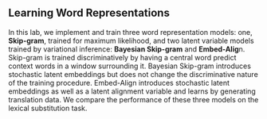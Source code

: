 ## Learning Word Representations

In this lab, we implement and train three word representation models: one, **Skip-gram**, trained for maximum likelihood, and two latent variable models trained by variational inference: **Bayesian Skip-gram** and **Embed-Alig**n.  Skip-gram is trained discriminatively by having a central word predict context words in a window surrounding it. Bayesian Skip-gram introduces stochastic latent embeddings but does not change the discriminative nature of the training procedure. Embed-Align introduces stochastic latent embeddings as well as a latent alignment variable and learns by generating translation data. We compare the performance of these three models on the lexical substitution task.
